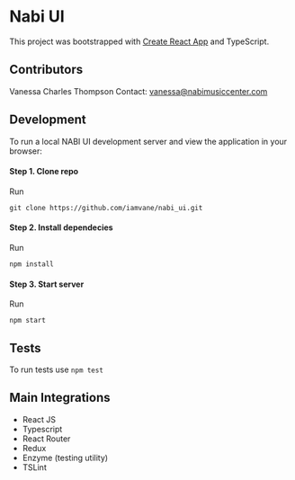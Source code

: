 # Nabi UI
This project was bootstrapped with [Create React App](https://github.com/facebookincubator/create-react-app) and TypeScript.

## Contributors
Vanessa Charles Thompson
Contact: vanessa@nabimusiccenter.com

## Development
To run a local NABI UI development server and view the application in your browser:

#### Step 1. Clone repo
Run

`git clone https://github.com/iamvane/nabi_ui.git`

#### Step 2. Install dependecies
Run

`npm install`

#### Step 3. Start server
Run

`npm start`

## Tests

To run tests use
`npm test`

## Main Integrations
 * React JS
 * Typescript
 * React Router
 * Redux
 * Enzyme (testing utility)
 * TSLint
